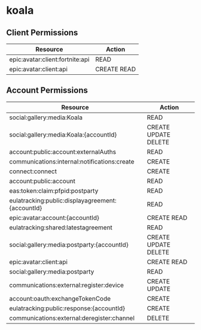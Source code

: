 # koala


## Client Permissions
| Resource | Action |
| - | - |
| epic:avatar:client:fortnite:api | READ |
| epic:avatar:client:api | CREATE READ |

## Account Permissions
| Resource | Action |
| - | - |
| social:gallery:media:Koala | READ |
| social:gallery:media:Koala:{accountId} | CREATE UPDATE DELETE |
| account:public:account:externalAuths | READ |
| communications:internal:notifications:create | CREATE |
| connect:connect | CREATE |
| account:public:account | READ |
| eas:token:claim:pfpid:postparty | READ |
| eulatracking:public:displayagreement:{accountId} | READ |
| epic:avatar:account:{accountId} | CREATE READ |
| eulatracking:shared:latestagreement | READ |
| social:gallery:media:postparty:{accountId} | CREATE UPDATE DELETE |
| epic:avatar:client:api | CREATE READ |
| social:gallery:media:postparty | READ |
| communications:external:register:device | CREATE UPDATE |
| account:oauth:exchangeTokenCode | CREATE |
| eulatracking:public:response:{accountId} | CREATE |
| communications:external:deregister:channel | DELETE |


